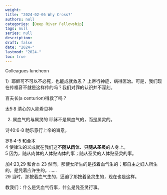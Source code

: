 ```yaml
---
weight: 
title: "2024-02-06 Why Cross?"
authors: null
categories: [Deep River Fellowship]
tags: null
series: null
description: 
draft: false
date: "2024-"
lastmod: "2024-"
toc: true
---
```


Colleagues luncheon
<!--more-->

1）耶稣可不可以不必死，也能成就救恩？
上帝行神迹，病得医治。可是，我们现在传福音不就是这样传的吗？我们对罪的认识并不深刻。

百夫长(a centurion)得救了吗？

太5:8 清心的人能看见神


2) 属血气的与属灵的
耶稣不是属血气的，而是属灵的。

诗40:6-8 祂乐意行上帝的旨意。

罗8:4-5 和合本  
4 使律法的义成就在我们这不<b>随从肉体</b>、只<b>随从圣灵</b>的人身上。  
5 因为，随从肉体的人体贴肉体的事；随从圣灵的人体贴圣灵的事。  

加4:23,29 和合本 
23 然而，那使女所生的是按着血气生的；那自主之妇人所生的，是凭着应许生的。……  
29 当时，那按着血气生的，逼迫了那按着圣灵生的，现在也是这样。

教我们：什么是凭血气行事，什么是凭圣灵行事。

